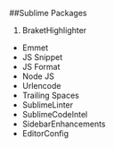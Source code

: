 ##Sublime Packages

1. BraketHighlighter
* Emmet
* JS Snippet
* JS Format
* Node JS
* Urlencode
* Trailing Spaces
* SublimeLinter
* SublimeCodeIntel
* SidebarEnhancements
* EditorConfig